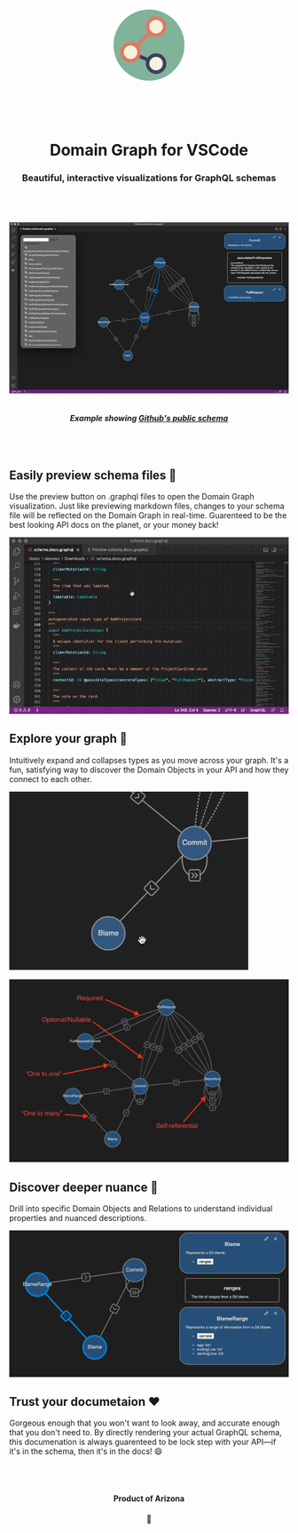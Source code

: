 <h6 align="center"><img src="resources/icon.png" alt="Logo" height="128" /></h6>
<br/><br/>

<h1 align="center">Domain Graph for VSCode</h1>
<h3 align="center">Beautiful, interactive visualizations for GraphQL schemas</h3>
<br/><br/>
<h6 align="center"><img src="resources/hero.png" alt="Logo"/></h6>
<h4 align="center"><em>Example showing <a href="https://docs.github.com/en/graphql/overview/public-schema" rel="external">Github's public schema</a></em></h4>
<br/><br/>

## Easily preview schema files 🔎

Use the preview button on .graphql files to open the Domain Graph visualization. Just like previewing markdown files, changes to your schema file will be reflected on the Domain Graph in real-time. Guarenteed to be the best looking API docs on the planet, or your money back!

![Preview Button](resources/preview-button.gif)

## Explore your graph 🧭

Intuitively expand and collapses types as you move across your graph. It's a fun, satisfying way to discover the Domain Objects in your API and how they connect to each other.

![Preview Button](resources/node-menu.gif)

![Preview Button](resources/edge-types.png)

## Discover deeper nuance 🧠

Drill into specific Domain Objects and Relations to understand individual properties and nuanced descriptions.

![Preview Button](resources/spotlight.png)

## Trust your documetaion ❤️

Gorgeous enough that you won't want to look away, and accurate enough that you don't need to.
By directly rendering your actual GraphQL schema, this documenation is always guarenteed to be lock step with your API—if it's in the schema, then it's in the docs! 😄

<br/>
<br/>

<h4 align="center">Product of Arizona</h4>
<h4 align="center">🌵</h4>
